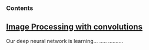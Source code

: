 ### Contents


## [Image Processing with convolutions]()

Our deep neural network is learning...
.....
..........